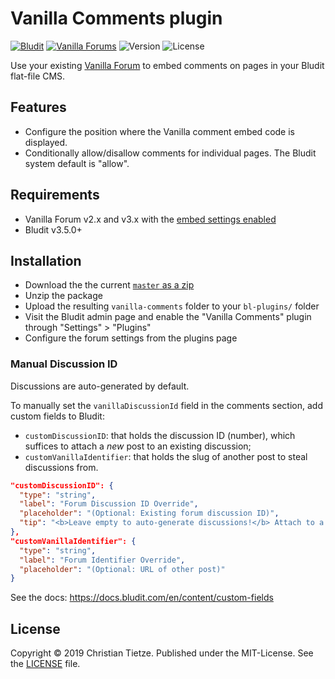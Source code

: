 # Vanilla Comments plugin

[![Bludit](https://img.shields.io/badge/Bludit-v3.9.2-0078D4.svg?style=flat-square)](https://www.bludit.com)
[![Vanilla Forums](https://img.shields.io/badge/Vanilla-v2.x/v3.x-0078D4.svg?style=flat-square)][vanilla]
![Version](https://img.shields.io/github/tag/DivineDominion/vanilla-comments.svg?style=flat)
![License](https://img.shields.io/github/license/DivineDominion/vanilla-comments.svg?style=flat)

Use your existing [Vanilla Forum][vanilla] to embed comments on pages in your Bludit flat-file CMS.

[vanilla]: https://vanillaforums.com/

## Features

- Configure the position where the Vanilla comment embed code is displayed.
- Conditionally allow/disallow comments for individual pages. The Bludit system default is "allow".

## Requirements

- Vanilla Forum v2.x and v3.x with the [embed settings enabled](https://docs.vanillaforums.com/help/embedding/)
- Bludit v3.5.0+

## Installation

- Download the the current [`master` as a zip](https://github.com/DivineDominion/BluditVanillaComments/zipball/master)
- Unzip the package
- Upload the resulting `vanilla-comments` folder to your `bl-plugins/` folder
- Visit the Bludit admin page and enable the "Vanilla Comments" plugin through "Settings" > "Plugins" 
- Configure the forum settings from the plugins page

### Manual Discussion ID

Discussions are auto-generated by default.

To manually set the `vanillaDiscussionId` field in the comments section, add custom fields to Bludit:

- `customDiscussionID`: that holds the discussion ID (number), which suffices to attach a _new_ post to an existing discussion;
- `customVanillaIdentifier`: that holds the slug of another post to steal discussions from.

```json
"customDiscussionID": {
  "type": "string",
  "label": "Forum Discussion ID Override",
  "placeholder": "(Optional: Existing forum discussion ID)",
  "tip": "<b>Leave empty to auto-generate discussions!</b> Attach to a pre-existing discussion. Copy the number in the URL of an existing discussion like <code>123</code> in <code>forum.example.com/discussion/123/...</code>."
},
"customVanillaIdentifier": {
  "type": "string",
  "label": "Forum Identifier Override",
  "placeholder": "(Optional: URL of other post)"
}
```

See the docs: https://docs.bludit.com/en/content/custom-fields 

## License

Copyright &copy; 2019 Christian Tietze. Published under the MIT-License. See the [LICENSE](LICENSE) file.
